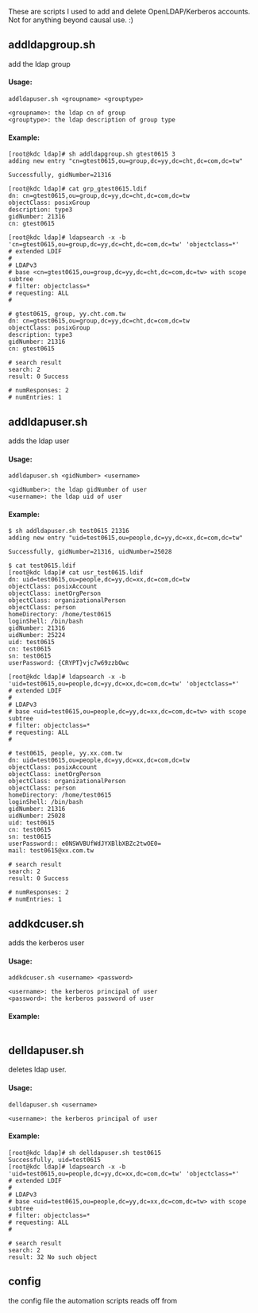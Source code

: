 These are scripts I used to add and delete OpenLDAP/Kerberos accounts. Not for anything beyond causal use. :)


## addldapgroup.sh

add the ldap group

#### Usage: 


`addldapuser.sh <groupname> <grouptype>`
```
<groupname>: the ldap cn of group
<grouptype>: the ldap description of group type
```

#### Example:

```
[root@kdc ldap]# sh addldapgroup.sh gtest0615 3
adding new entry "cn=gtest0615,ou=group,dc=yy,dc=cht,dc=com,dc=tw"

Successfully, gidNumber=21316

[root@kdc ldap]# cat grp_gtest0615.ldif
dn: cn=gtest0615,ou=group,dc=yy,dc=cht,dc=com,dc=tw
objectClass: posixGroup
description: type3
gidNumber: 21316
cn: gtest0615

[root@kdc ldap]# ldapsearch -x -b 'cn=gtest0615,ou=group,dc=yy,dc=cht,dc=com,dc=tw' 'objectclass=*'
# extended LDIF
#
# LDAPv3
# base <cn=gtest0615,ou=group,dc=yy,dc=cht,dc=com,dc=tw> with scope subtree
# filter: objectclass=*
# requesting: ALL
#

# gtest0615, group, yy.cht.com.tw
dn: cn=gtest0615,ou=group,dc=yy,dc=cht,dc=com,dc=tw
objectClass: posixGroup
description: type3
gidNumber: 21316
cn: gtest0615

# search result
search: 2
result: 0 Success

# numResponses: 2
# numEntries: 1
```

## addldapuser.sh

adds the ldap user

#### Usage: 

`addldapuser.sh <gidNumber> <username>`

```
<gidNumber>: the ldap gidNumber of user
<username>: the ldap uid of user
```

#### Example:

```
$ sh addldapuser.sh test0615 21316
adding new entry "uid=test0615,ou=people,dc=yy,dc=xx,dc=com,dc=tw"

Successfully, gidNumber=21316, uidNumber=25028

$ cat test0615.ldif
[root@kdc ldap]# cat usr_test0615.ldif
dn: uid=test0615,ou=people,dc=yy,dc=xx,dc=com,dc=tw
objectClass: posixAccount
objectClass: inetOrgPerson
objectClass: organizationalPerson
objectClass: person
homeDirectory: /home/test0615
loginShell: /bin/bash
gidNumber: 21316
uidNumber: 25224
uid: test0615
cn: test0615
sn: test0615
userPassword: {CRYPT}vjc7w69zzbOwc

[root@kdc ldap]# ldapsearch -x -b 'uid=test0615,ou=people,dc=yy,dc=xx,dc=com,dc=tw' 'objectclass=*'
# extended LDIF
#
# LDAPv3
# base <uid=test0615,ou=people,dc=yy,dc=xx,dc=com,dc=tw> with scope subtree
# filter: objectclass=*
# requesting: ALL
#

# test0615, people, yy.xx.com.tw
dn: uid=test0615,ou=people,dc=yy,dc=xx,dc=com,dc=tw
objectClass: posixAccount
objectClass: inetOrgPerson
objectClass: organizationalPerson
objectClass: person
homeDirectory: /home/test0615
loginShell: /bin/bash
gidNumber: 21316
uidNumber: 25028
uid: test0615
cn: test0615
sn: test0615
userPassword:: e0NSWVBUfWdJYXBlbXBZc2twOE0=
mail: test0615@xx.com.tw

# search result
search: 2
result: 0 Success

# numResponses: 2
# numEntries: 1
```

## addkdcuser.sh

adds the kerberos user

#### Usage: 

`addkdcuser.sh <username> <password>`

```
<username>: the kerberos principal of user
<password>: the kerberos password of user
```

#### Example:

```

```



## delldapuser.sh

deletes ldap user.

#### Usage: 

`delldapuser.sh <username>`

```
<username>: the kerberos principal of user
```

#### Example:

```
[root@kdc ldap]# sh delldapuser.sh test0615
Successfully, uid=test0615
[root@kdc ldap]# ldapsearch -x -b 'uid=test0615,ou=people,dc=yy,dc=xx,dc=com,dc=tw' 'objectclass=*'
# extended LDIF
#
# LDAPv3
# base <uid=test0615,ou=people,dc=yy,dc=xx,dc=com,dc=tw> with scope subtree
# filter: objectclass=*
# requesting: ALL
#

# search result
search: 2
result: 32 No such object
```


## config

the config file the automation scripts reads off from



